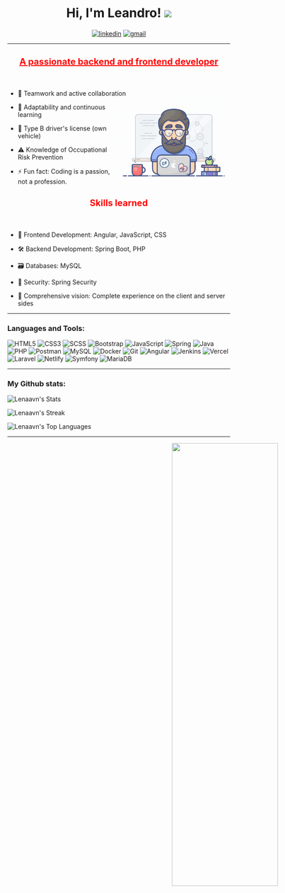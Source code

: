 <h1 align="center">
Hi, I'm Leandro!
	<a href="https://github.com/Bouaskaoun" target="_self">
		<img src="https://media.giphy.com/media/hvRJCLFzcasrR4ia7z/giphy.gif" width="30">
	</a>
</h1>

<div align=center>
<a href="https://www.linkedin.com/in/leandro-antonio-vidal-n%C3%BA%C3%B1ez-655979229/" target="_blank"><img align="center" src="https://img.shields.io/badge/LinkedIn-0077B5?style=for-the-badge&logo=linkedin&logoColor=white" alt="linkedin"/></a>
<a href = "mailto:leandro1531@outlook.es" target="_blank"><img align="center" src="https://img.shields.io/badge/Gmail-D14836?style=for-the-badge&logo=gmail&logoColor=white" alt="gmail"  /></a>
</div>

---

<h3 style="font-size: 20px; color: red; text-align: center;">
  <strong><u>A passionate backend and frontend developer</u></strong>
</h3>
<br>

- 🤝 Teamwork and active collaboration <img align="right" style="width:16rem; height:auto" src="https://raw.githubusercontent.com/Elanza-48/Elanza-48/41a4790484e268102dfdab2b7c59d440d3ffafab/resources/img/geek.gif"/>

- 🔄 Adaptability and continuous learning

- 🚗 Type B driver's license (own vehicle)

- ⚠️ Knowledge of Occupational Risk Prevention

- ⚡ Fun fact: Coding is a passion, not a profession.

<h3 style="font-size: 20px; color: red; text-align: center;">Skills learned</h3>
<br>

- 🧩 Frontend Development: Angular, JavaScript, CSS

- 🛠️ Backend Development: Spring Boot, PHP

- 🗃️ Databases: MySQL

- 🔐 Security: Spring Security

- 🔄 Comprehensive vision: Complete experience on the client and server sides

---

### Languages and Tools:

![HTML5](https://img.shields.io/badge/HTML5-%23E34F26.svg?style=for-the-badge&logo=html5&logoColor=white)
![CSS3](https://img.shields.io/badge/CSS3-%231572B6.svg?style=for-the-badge&logo=css3&logoColor=white)
![SCSS](https://img.shields.io/badge/SCSS-%23CD6799.svg?style=for-the-badge&logo=sass&logoColor=white)
![Bootstrap](https://img.shields.io/badge/bootstrap-%238511FA.svg?style=for-the-badge&logo=bootstrap&logoColor=white)
![JavaScript](https://img.shields.io/badge/JavaScript-%23323330.svg?style=for-the-badge&logo=javascript&logoColor=%23F7DF1E)
![Spring](https://img.shields.io/badge/spring-%236DB33F.svg?style=for-the-badge&logo=spring&logoColor=white)
![Java](https://img.shields.io/badge/Java-%23ED8B00.svg?style=for-the-badge&logo=java&logoColor=white)
![PHP](https://img.shields.io/badge/PHP-%23777BB4.svg?style=for-the-badge&logo=php&logoColor=white)
![Postman](https://img.shields.io/badge/Postman-FF6C37?style=for-the-badge&logo=postman&logoColor=white)
![MySQL](https://img.shields.io/badge/MySQL-4479A1?style=for-the-badge&logo=mysql&logoColor=white)
![Docker](https://img.shields.io/badge/Docker-2496ED?style=for-the-badge&logo=docker&logoColor=white)
![Git](https://img.shields.io/badge/Git-F05032?style=for-the-badge&logo=git&logoColor=white)
![Angular](https://img.shields.io/badge/Angular-DD0031?style=for-the-badge&logo=angular&logoColor=white)
![Jenkins](https://img.shields.io/badge/Jenkins-D24939?style=for-the-badge&logo=jenkins&logoColor=white)
![Vercel](https://img.shields.io/badge/Vercel-000000?style=for-the-badge&logo=vercel&logoColor=white)
![Laravel](https://img.shields.io/badge/Laravel-FF2D20?style=for-the-badge&logo=laravel&logoColor=white)
![Netlify](https://img.shields.io/badge/Netlify-00C7B7?style=for-the-badge&logo=netlify&logoColor=white)
![Symfony](https://img.shields.io/badge/Symfony-000000?style=for-the-badge&logo=symfony&logoColor=white)
![MariaDB](https://img.shields.io/badge/MariaDB-003545?style=for-the-badge&logo=mariadb&logoColor=white)

---
### My Github stats:
![Lenaavn's Stats](https://github-readme-stats.vercel.app/api?username=Lenaavn&theme=highcontrast&show_icons=true&hide_border=true&count_private=true)

![Lenaavn's Streak](https://github-readme-streak-stats.herokuapp.com/?user=Lenaavn&theme=highcontrast&hide_border=true)

![Lenaavn's Top Languages](https://github-readme-stats.vercel.app/api/top-langs/?username=Lenaavn&theme=highcontrast&show_icons=true&hide_border=true&layout=compact)

---

<p align="center">
<img src='https://tenor.com/bXh1m.gif' width="50%" height="50%" style="position:absolute"/>
</p>
